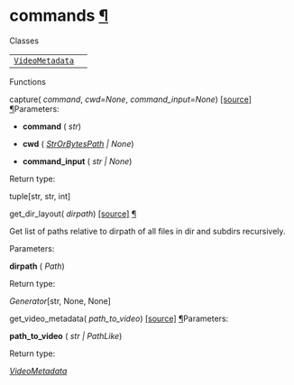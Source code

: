 # commands [¶](https://docs.manim.community/en/stable/reference/manim.utils.commands.html\#module-manim.utils.commands "Link to this heading")

Classes

|     |     |
| --- | --- |
| [`VideoMetadata`](https://docs.manim.community/en/stable/reference/manim.utils.commands.VideoMetadata.html#manim.utils.commands.VideoMetadata "manim.utils.commands.VideoMetadata") |  |

Functions

capture( _command_, _cwd=None_, _command\_input=None_) [\[source\]](https://docs.manim.community/en/stable/_modules/manim/utils/commands.html#capture) [¶](https://docs.manim.community/en/stable/reference/manim.utils.commands.html#manim.utils.commands.capture "Link to this definition")Parameters:

- **command** ( _str_)

- **cwd** ( [_StrOrBytesPath_](https://docs.manim.community/en/stable/reference/manim.typing.html#manim.typing.StrOrBytesPath "manim.typing.StrOrBytesPath") _\|_ _None_)

- **command\_input** ( _str_ _\|_ _None_)


Return type:

tuple\[str, str, int\]

get\_dir\_layout( _dirpath_) [\[source\]](https://docs.manim.community/en/stable/_modules/manim/utils/commands.html#get_dir_layout) [¶](https://docs.manim.community/en/stable/reference/manim.utils.commands.html#manim.utils.commands.get_dir_layout "Link to this definition")

Get list of paths relative to dirpath of all files in dir and subdirs recursively.

Parameters:

**dirpath** ( _Path_)

Return type:

_Generator_\[str, None, None\]

get\_video\_metadata( _path\_to\_video_) [\[source\]](https://docs.manim.community/en/stable/_modules/manim/utils/commands.html#get_video_metadata) [¶](https://docs.manim.community/en/stable/reference/manim.utils.commands.html#manim.utils.commands.get_video_metadata "Link to this definition")Parameters:

**path\_to\_video** ( _str_ _\|_ _PathLike_)

Return type:

[_VideoMetadata_](https://docs.manim.community/en/stable/reference/manim.utils.commands.VideoMetadata.html#manim.utils.commands.VideoMetadata "manim.utils.commands.VideoMetadata")
